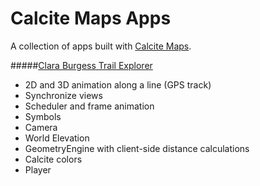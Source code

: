 # Calcite Maps Apps
A collection of apps built with <a href="http://github.com/esri/calcite-maps">Calcite Maps</a>.

#####<a href="http://alaframboise.github.io/calcite-maps-apps/clara-burgess-trail/index.html">Clara Burgess Trail Explorer</a>
* 2D and 3D animation along a line (GPS track)
* Synchronize views
* Scheduler and frame animation
* Symbols
* Camera
* World Elevation
* GeometryEngine with client-side distance calculations
* Calcite colors
* Player